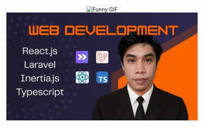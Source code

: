 <p align="center">
  <img src="hello_world.gif" alt="Funny GIF" width="600">
  <br>
  <img src="gb.jpg" alt="gb" width="600">
</p>
